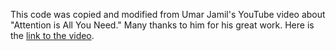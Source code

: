 This code was copied and modified from Umar Jamil's YouTube video about "Attention is All You Need." Many thanks to him for his great work. Here is the [link to the video](https://www.youtube.com/watch?v=ISNdQcPhsts).
